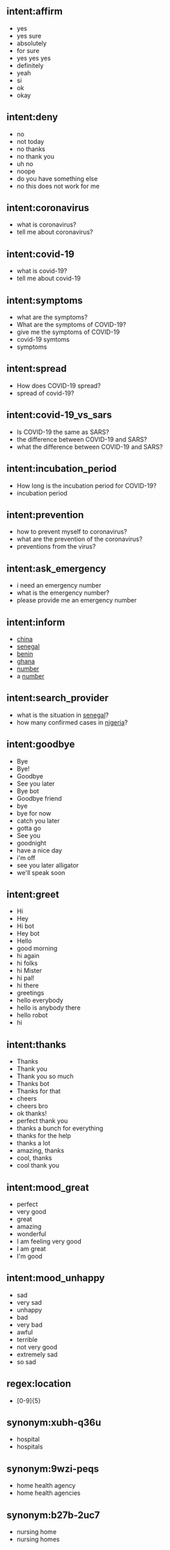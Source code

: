## intent:affirm
- yes
- yes sure
- absolutely
- for sure
- yes yes yes
- definitely
- yeah
- si
- ok
- okay

## intent:deny
- no
- not today
- no thanks
- no thank you
- uh no
- noope
- do you have something else
- no this does not work for me

## intent:coronavirus
- what is coronavirus?
- tell me about coronavirus?

## intent:covid-19
- what is covid-19?
- tell me about covid-19

## intent:symptoms
- what are the symptoms?
- What are the symptoms of COVID-19?
- give me the symptoms of COVID-19
- covid-19 symtoms
- symptoms

## intent:spread
- How does COVID-19 spread?
- spread of covid-19?

## intent:covid-19_vs_sars
- Is COVID-19 the same as SARS?
- the difference between COVID-19 and SARS?
- what the difference between COVID-19 and SARS?

## intent:incubation_period
- How long is the incubation period for COVID-19?
- incubation period

## intent:prevention
- how to prevent myself to coronavirus?
- what are the prevention of the coronavirus?
- preventions from the virus?

## intent:ask_emergency
- i need an emergency number
- what is the emergency number?
- please provide me an emergency number 

## intent:inform
- [china](country)
- [senegal](country)
- [benin](country)
- [ghana](country)
- [number](facility_type)
- a [number](facility_type)

## intent:search_provider
- what is the situation in [senegal](country)?
- how many confirmed cases in [nigeria](country)?

## intent:goodbye
- Bye
- Bye!
- Goodbye
- See you later
- Bye bot
- Goodbye friend
- bye
- bye for now
- catch you later
- gotta go
- See you
- goodnight
- have a nice day
- i'm off
- see you later alligator
- we'll speak soon

## intent:greet
- Hi
- Hey
- Hi bot
- Hey bot
- Hello
- good morning
- hi again
- hi folks
- hi Mister
- hi pal!
- hi there
- greetings
- hello everybody
- hello is anybody there
- hello robot
- hi


## intent:thanks
- Thanks
- Thank you
- Thank you so much
- Thanks bot
- Thanks for that
- cheers
- cheers bro
- ok thanks!
- perfect thank you
- thanks a bunch for everything
- thanks for the help
- thanks a lot
- amazing, thanks
- cool, thanks
- cool thank you

## intent:mood_great
- perfect
- very good
- great
- amazing
- wonderful
- I am feeling very good
- I am great
- I'm good

## intent:mood_unhappy
- sad
- very sad
- unhappy
- bad
- very bad
- awful
- terrible
- not very good
- extremely sad
- so sad

## regex:location
- [0-9]{5}

## synonym:xubh-q36u
- hospital
- hospitals

## synonym:9wzi-peqs
- home health agency
- home health agencies

## synonym:b27b-2uc7
- nursing home
- nursing homes
